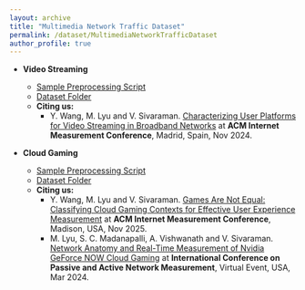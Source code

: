 ```yaml
---
layout: archive
title: "Multimedia Network Traffic Dataset"
permalink: /dataset/MultimediaNetworkTrafficDataset
author_profile: true
---
```


* **Video Streaming** 
	* [Sample Preprocessing Script](https://github.com/WYF99/IMC24-VideoUserPlatform)
	* [Dataset Folder](https://unsw-my.sharepoint.com/:f:/g/personal/z5025089_ad_unsw_edu_au/EkrbbFOFcxdEoPD4usvie5YB0pXw15t93r0xF4JyM-M3bg?e=Od0irj)
	* **Citing us:** 
		* Y. Wang, M. Lyu and V. Sivaraman. [Characterizing User Platforms for Video Streaming in Broadband Networks](https://dl.acm.org/doi/10.1145/3646547.3688435) at **ACM Internet Measurement Conference**, Madrid, Spain, Nov 2024.

* **Cloud Gaming** 
	* [Sample Preprocessing Script](http://github.com/WYF99/IMC25-CloudGamingContext)
	* [Dataset Folder](https://unsw-my.sharepoint.com/:f:/g/personal/z5025089_ad_unsw_edu_au/EqaMbRpsxKBGlzSvV16uNvcBj6FnYZCQOIAJkjOMMNxsNw?e=AVUJ6E)
	* **Citing us:** 
		* Y. Wang, M. Lyu and V. Sivaraman. [Games Are Not Equal: Classifying Cloud Gaming Contexts for Effective User Experience Measurement]() at **ACM Internet Measurement Conference**, Madison, USA, Nov 2025.
		* M. Lyu, S. C. Madanapalli, A. Vishwanath and V. Sivaraman. [Network Anatomy and Real-Time Measurement of Nvidia GeForce NOW Cloud Gaming](https://link.springer.com/chapter/10.1007/978-3-031-56249-5_3) at **International Conference on Passive and Active Network Measurement**, Virtual Event, USA, Mar 2024.

<!-- * **Metaverse Virtual Reality** 
	* [Sample Preprocessing Script](https://github.com/RahulTripathi0401/MetaVRadar)
	* [Dataset Folder](https://unsw-my.sharepoint.com/:f:/g/personal/z5025089_ad_unsw_edu_au/Eu9xtPBb6dpDvjFL0qEiIu0BKJtb-_SR0PHQznaBXyJxIQ?e=heOjaP)
	* **Citing us:**
		* M. Lyu, R. D. Tripathi and V. Sivaraman. [MetaVRadar: Measuring Metaverse Virtual Reality Network Activity](https://dl.acm.org/doi/10.1145/3626786) at **Proceedings of the ACM on Measurement and Analysis of Computing Systems**, Venice, Italy, Jun 2024. -->









